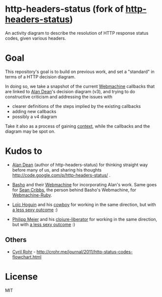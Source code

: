 # http-headers-status (fork of [http-headers-status](http://code.google.com/p/http-headers-status/))

An activity diagram to describe the resolution of HTTP response status codes, given various headers.

# Goal

This repository's goal is to build on previous work, and set a "standard" in terms of a HTTP decision diagram.

In doing so, we take a snapshot of the current [Webmachine](https://github.com/basho/webmachine) callbacks that are linked to [Alan Dean](https://twitter.com/adean)'s decision diagram (v3), and trying to do constructive criticism and addressing the issues with

* clearer definitions of the steps implied by the existing callbacks
* adding new callbacks
* possibly a v4 diagram

Take it also as a process of gaining [context](https://twitter.com/slicknet/status/300625746966241280), while the callbacks and the diagram may be spot on.


# Kudos to

* [Alan Dean](https://twitter.com/adean) (author of http-headers-status) for thinking straight way before many of us, and sharing his thoughts http://code.google.com/p/http-headers-status/ .

* [Basho](https://twitter.com/basho) and their [Webmachine](https://github.com/basho/webmachine/wiki) for incorporating Alan's work. Same goes for [Sean Cribbs](https://twitter.com/seancribbs), the person behind Basho's Webmachine, for [Webmachine-Ruby](https://github.com/seancribbs/webmachine-ruby).

* [Loïc Hoguin](https://twitter.com/lhoguin) and his [cowboy](https://github.com/extend/cowboy) for working in the same direction, but with [a less sexy outcome](https://raw.github.com/nevar/cowboy/a597393265d9d69df3f9b0fe660087a208e86641/guide/rest_flow_diagram.svg) :)

* [Philipp Meier](https://twitter.com/ordnungswprog) and his [clojure-liberator](http://clojure-liberator.github.com/) for working in the same direction, but with [a less sexy outcome](http://philipp.meier.name/t/liberator-flow-color.png) :)

## Others

* [Cyril Rohr](https://twitter.com/crohr) - http://crohr.me/journal/2011/http-status-codes-flowchart.html


# License

MIT
